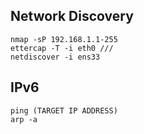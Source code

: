 ## Network Discovery

```
nmap -sP 192.168.1.1-255
ettercap -T -i eth0 ///
netdiscover -i ens33
```

## IPv6

```
ping (TARGET IP ADDRESS)
arp -a
```

